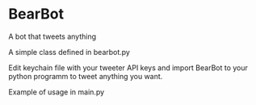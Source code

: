 # BearBot
A bot that tweets anything

A simple class defined in bearbot.py

Edit keychain file with your tweeter API keys and import BearBot to your python programm to tweet anything you want.

Example of usage in main.py
